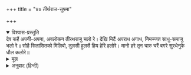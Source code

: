 +++
title = "४० तीर्थराज-सुषमा"

+++


<details open><summary>विश्वास-प्रस्तुति</summary>
देव कहैं अपनी-अपना, अवलोकन तीरथराजु चलो रे।  
देखि मिटैं अपराध अगाध, निमज्जत साधु-समाजु भलो रे॥  
सोहै सितासितको मिलिबो, तुलसी हुलसै हिय हेरि हलोरे।  
मानो हरे तृन चारु चरैं बगरे सुरधेनुके धौल कलोरे॥
</details>

<details><summary>मूल</summary>

देव कहैं अपनी-अपना, अवलोकन तीरथराजु चलो रे।  
देखि मिटैं अपराध अगाध, निमज्जत साधु-समाजु भलो रे॥  
सोहै सितासितको मिलिबो, तुलसी हुलसै हिय हेरि हलोरे।  
मानो हरे तृन चारु चरैं बगरे सुरधेनुके धौल कलोरे॥
</details>

<details><summary>अनुवाद (हिन्दी)</summary>

देवतालोग आपसमें कहते हैं—अरे! तीर्थराज प्रयागका दर्शन करने चलो। उनके दर्शनमात्रसे बड़े-बड़े अपराध नष्ट हो जाते हैं; वहाँ अच्छे-अच्छे साधु स्नान किया करते हैं। तुलसीदासजी कहते हैं—वहाँ श्रीगङ्गा और यमुनाके शुभ्र एवं श्यामवर्ण जलका संगम बड़ा ही शोभायमान जान पड़ता है, उसकी तरङ्गोंको देखकर हृदय बड़ा हर्षित होता है, मानो इधर-उधर फैले हुए कामधेनुके शुक्लवर्ण मनोहर बछड़े हरी-हरी घास चर रहे हों॥ १४४॥
</details>
